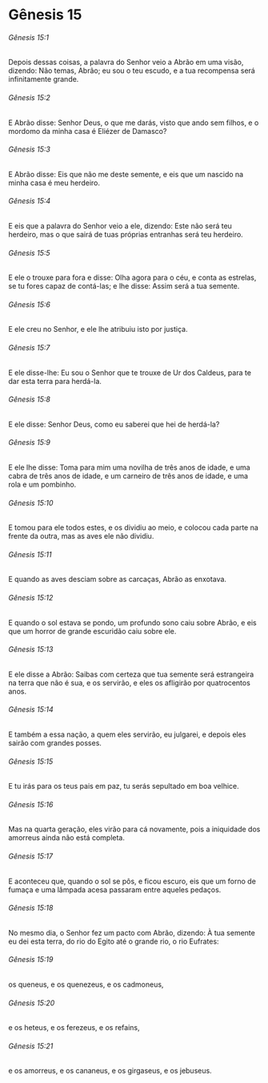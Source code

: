 # Gênesis 15

###### Gênesis 15:1

Depois dessas coisas, a palavra do Senhor veio a Abrão em uma visão, dizendo: Não temas, Abrão; eu sou o teu escudo, e a tua recompensa será infinitamente grande.

###### Gênesis 15:2

E Abrão disse: Senhor Deus, o que me darás, visto que ando sem filhos, e o mordomo da minha casa é Eliézer de Damasco?

###### Gênesis 15:3

E Abrão disse: Eis que não me deste semente, e eis que um nascido na minha casa é meu herdeiro.

###### Gênesis 15:4

E eis que a palavra do Senhor veio a ele, dizendo: Este não será teu herdeiro, mas o que sairá de tuas próprias entranhas será teu herdeiro.

###### Gênesis 15:5

E ele o trouxe para fora e disse: Olha agora para o céu, e conta as estrelas, se tu fores capaz de contá-las; e lhe disse: Assim será a tua semente.

###### Gênesis 15:6

E ele creu no Senhor, e ele lhe atribuiu isto por justiça.

###### Gênesis 15:7

E ele disse-lhe: Eu sou o Senhor que te trouxe de Ur dos Caldeus, para te dar esta terra para herdá-la.

###### Gênesis 15:8

E ele disse: Senhor Deus, como eu saberei que hei de herdá-la?

###### Gênesis 15:9

E ele lhe disse: Toma para mim uma novilha de três anos de idade, e uma cabra de três anos de idade, e um carneiro de três anos de idade, e uma rola e um pombinho.

###### Gênesis 15:10

E tomou para ele todos estes, e os dividiu ao meio, e colocou cada parte na frente da outra, mas as aves ele não dividiu.

###### Gênesis 15:11

E quando as aves desciam sobre as carcaças, Abrão as enxotava.

###### Gênesis 15:12

E quando o sol estava se pondo, um profundo sono caiu sobre Abrão, e eis que um horror de grande escuridão caiu sobre ele.

###### Gênesis 15:13

E ele disse a Abrão: Saibas com certeza que tua semente será estrangeira na terra que não é sua, e os servirão, e eles os afligirão por quatrocentos anos.

###### Gênesis 15:14

E também a essa nação, a quem eles servirão, eu julgarei, e depois eles sairão com grandes posses.

###### Gênesis 15:15

E tu irás para os teus pais em paz, tu serás sepultado em boa velhice.

###### Gênesis 15:16

Mas na quarta geração, eles virão para cá novamente, pois a iniquidade dos amorreus ainda não está completa.

###### Gênesis 15:17

E aconteceu que, quando o sol se pôs, e ficou escuro, eis que um forno de fumaça e uma lâmpada acesa passaram entre aqueles pedaços.

###### Gênesis 15:18

No mesmo dia, o Senhor fez um pacto com Abrão, dizendo: À tua semente eu dei esta terra, do rio do Egito até o grande rio, o rio Eufrates:

###### Gênesis 15:19

os queneus, e os quenezeus, e os cadmoneus,

###### Gênesis 15:20

e os heteus, e os ferezeus, e os refains,

###### Gênesis 15:21

e os amorreus, e os cananeus, e os girgaseus, e os jebuseus.

